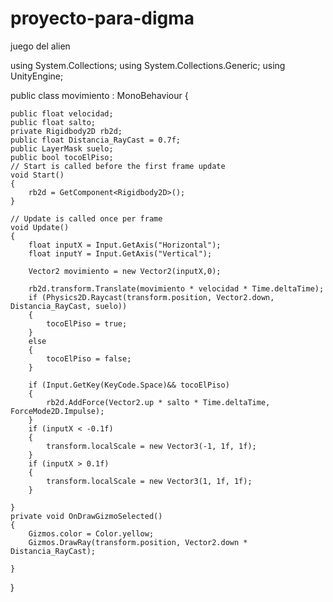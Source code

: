 # proyecto-para-digma
juego del alien

using System.Collections;
using System.Collections.Generic;
using UnityEngine;

public class movimiento : MonoBehaviour
{

    public float velocidad;
    public float salto;
    private Rigidbody2D rb2d;
    public float Distancia_RayCast = 0.7f;
    public LayerMask suelo;
    public bool tocoElPiso;
    // Start is called before the first frame update
    void Start()
    {
        rb2d = GetComponent<Rigidbody2D>();
    }

    // Update is called once per frame
    void Update()
    {
        float inputX = Input.GetAxis("Horizontal");
        float inputY = Input.GetAxis("Vertical");

        Vector2 movimiento = new Vector2(inputX,0);

        rb2d.transform.Translate(movimiento * velocidad * Time.deltaTime);
        if (Physics2D.Raycast(transform.position, Vector2.down, Distancia_RayCast, suelo))
        {
            tocoElPiso = true;
        }
        else
        {
            tocoElPiso = false;
        }

        if (Input.GetKey(KeyCode.Space)&& tocoElPiso)
        {
            rb2d.AddForce(Vector2.up * salto * Time.deltaTime, ForceMode2D.Impulse);
        }
        if (inputX < -0.1f)
        {
            transform.localScale = new Vector3(-1, 1f, 1f);
        }
        if (inputX > 0.1f)
        {
            transform.localScale = new Vector3(1, 1f, 1f);
        }
                
    }
    private void OnDrawGizmoSelected()
    {
        Gizmos.color = Color.yellow;
        Gizmos.DrawRay(transform.position, Vector2.down * Distancia_RayCast);

	}
}
